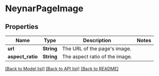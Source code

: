 # NeynarPageImage

## Properties

Name | Type | Description | Notes
------------ | ------------- | ------------- | -------------
**url** | **String** | The URL of the page's image. | 
**aspect_ratio** | **String** | The aspect ratio of the image. | 

[[Back to Model list]](../README.md#documentation-for-models) [[Back to API list]](../README.md#documentation-for-api-endpoints) [[Back to README]](../README.md)


